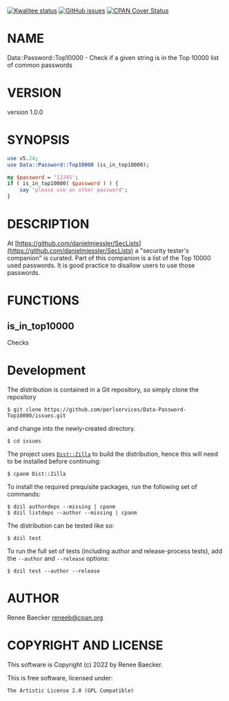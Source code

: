 [![Kwalitee status](https://cpants.cpanauthors.org/dist/Data-Password-Top10000.png)](https://cpants.cpanauthors.org/dist/Data-Password-Top10000)
[![GitHub issues](https://img.shields.io/github/issues/Data-Password-Top10000/issues.svg)](https://github.com/Data-Password-Top10000/issues/issues)
[![CPAN Cover Status](https://cpancoverbadge.perl-services.de/Data-Password-Top10000-1.0.0)](https://cpancoverbadge.perl-services.de/Data-Password-Top10000-1.0.0)

# NAME

Data::Password::Top10000 - Check if a given string is in the Top 10000 list of common passwords

# VERSION

version 1.0.0

# SYNOPSIS

```perl
use v5.24;
use Data::Password::Top10000 (is_in_top10000);

my $password = '12345';
if ( is_in_top10000( $password ) ) {
    say 'please use an other password';
}
```

# DESCRIPTION

At [https://github.com/danielmiessler/SecLists](https://github.com/danielmiessler/SecLists) a "security tester's companion" is curated.
Part of this companion is a list of the Top 10000 used passwords. It is good practice to
disallow users to use those passwords.

# FUNCTIONS

## is\_in\_top10000

Checks



# Development

The distribution is contained in a Git repository, so simply clone the
repository

```
$ git clone https://github.com/perlservices/Data-Password-Top10000/issues.git
```

and change into the newly-created directory.

```
$ cd issues
```

The project uses [`Dist::Zilla`](https://metacpan.org/pod/Dist::Zilla) to
build the distribution, hence this will need to be installed before
continuing:

```
$ cpanm Dist::Zilla
```

To install the required prequisite packages, run the following set of
commands:

```
$ dzil authordeps --missing | cpanm
$ dzil listdeps --author --missing | cpanm
```

The distribution can be tested like so:

```
$ dzil test
```

To run the full set of tests (including author and release-process tests),
add the `--author` and `--release` options:

```
$ dzil test --author --release
```

# AUTHOR

Renee Baecker <reneeb@cpan.org>

# COPYRIGHT AND LICENSE

This software is Copyright (c) 2022 by Renee Baecker.

This is free software, licensed under:

```
The Artistic License 2.0 (GPL Compatible)
```
